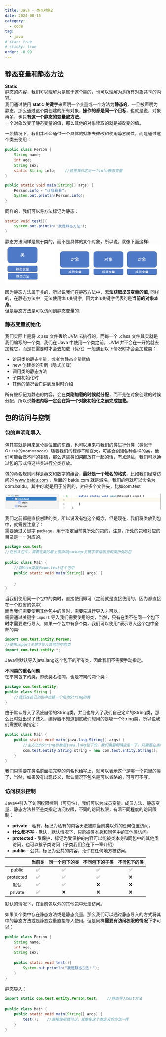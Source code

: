 ```yaml
---
title: Java - 类与对象2
date: 2024-08-15
category:
  - code
tag:
  - java
# star: true
# sticky: true
order: -0.99
---
```


## 静态变量和静态方法

**Static**  
静态的内容，我们可以理解为是属于这个类的，也可以理解为是所有对象共享的内容。  
我们通过使用 **static 关键字**来声明一个变量或一个方法为**静态的**，一旦被声明为静态，那么通过这个类创建的所有对象，**操作的都是同一个目标**，也就是说，对象再多，也只**有这一个静态的变量或方法**。  
一个对象改变了静态变量的值，那么其他的对象读取的就是被改变的值。  

一般情况下，我们并不会通过一个具体的对象去修改和使用静态属性，而是通过这个类去使用：

```java
public class Person {
    String name;
    int age;
    String sex;
    static String info;    //这里我们定义一个info静态变量
}
```

```java
public static void main(String[] args) {
    Person.info = "让我看看";
    System.out.println(Person.info);
}
```

同样的，我们可以将方法标记为静态：

```java
static void test(){
    System.out.println("我是静态方法");
}
```

静态方法同样是属于类的，而不是具体的某个对象，所以说，就像下面这样:  
![20240815224110](../../img/java/1.png)

因为静态方法属于类的，所以说我们在静态方法中，**无法获取成员变量的值**, 同样的，在静态方法中，无法使用this关键字，因为this关键字代表的是**当前的对象本身**。  
但是静态方法是可以访问到静态变量的.  

### 静态变量初始化

我们实际上是将 .class 文件丢给 JVM 去执行的，而每一个 .class 文件其实就是我们编写的一个类，我们在 Java 中使用一个类之前， JVM 并不会在一开始就去加载它，而是在需要时才会去加载（优化）一般遇到以下情况时才会会加载类：

- 访问类的静态变量，或者为静态变量赋值
- new 创建类的实例（隐式加载）
- 调用类的静态方法
- 子类初始化时
- 其他的情况会在讲到反射时介绍

所有被标记为静态的内容，会在**类刚加载的时候就分配**，而不是在对象创建的时候分配，所以说**静态内容一定会在第一个对象初始化之前完成加载。**  

## 包的访问与控制

### 包的声明和导入

包其实就是用来区分类位置的东西，也可以用来将我们的类进行分类（类似于C++中的namespace）随着我们的程序不断变大，可能会创建各种各样的类，他们可能会做不同的事情，那么这些类如果都放在一起的话，有点混乱，我们可以通过包的形式将这些类进行分类存放。  

包的命名规则同样是英文和数字的组合，**最好是一个域名的格式**，比如我们经常访问的 www.baidu.com ，后面的 baidu.com 就是域名，我们的包就可以命名为com.baidu，其中的.就是用于分割的，对应多个文件夹，比如com.test

![20240815234719](../../img/java/2.png)

我们之前都是直接创建的类，所以说没有包这个概念，但是现在，我们将类放到包中，就需要注意了：  
需要通过关键字 `package`，用于指定当前类所处的包的，注意，所处的包和对应的目录是一一对应的。

```java
package com.test;
//在放入包中，需要在类的最上面添加package关键字来指明当前类所处的包

public class Main {
    //将Main类放到com.test这个包中
    public static void main(String[] args) {

    }
}
```

当我们使用同一个包中的类时，直接使用即可（之前就是直接使用的，因为都直接在一个缺省的包中）  
而当我们需要使用其他包中的类时，需要先进行导入才可以：  
需要通过关键字 `import` 导入我们需要使用的类，当然，只有在类不在同一个包下时才需要进行导入，如果一个包中有多个类，我们可以使用*表示导入这个包中全部的类:

```java
import com.test.entity.Person;
//使用import关键字导入其他包中的类
import com.test.entity.*;
```

Java会默认导入java.lang这个包下的所有类，因此我们不需要手动指定。  

**不同类的重名问题**  
在不同包下的类，即使类名相同，也是不同的两个类：

```java
package com.test.entity;
public class String {   
    //我们在自己的包中也建一个名为String的类
}
```

由于默认导入了系统自带的String类，并且也导入了我们自己定义的String类，那么此时就出现了歧义，编译器不知道到底我们想用的是哪一个String类，所以说我们需要明确指定：  

```java
public class Main {
    public static void main(java.lang.String[] args) {
        //主方法的String参数是java.lang包下的，我们需要明确指定一下，只需要在类名前面添加包名就行了
        com.test.entity.String string = new com.test.entity.String();
    }
}
```

我们只需要在类名前面把完整的包名也给写上，就可以表示这个是哪一个包里的类了，当然，如果没有出现歧义，默认情况下包名是可以省略的，可写可不写。

### 访问权限控制

Java中引入了访问权限控制（可见性），我们可以为成员变量、成员方法、静态变量、静态方法甚至是类指定访问权限，不同的访问权限，有着不同程度的访问限制：

- **private** - 私有，标记为私有的内容无法被除当前类以外的任何位置访问。
- **什么都不写** - 默认，默认情况下，只能被类本身和同包中的其他类访问。
- **protected** - 受保护，标记为受保护的内容可以能被类本身和同包中的其他类访问，也可以被子类访问（子类我们会在下一章介绍）
- **public** - 公共，标记为公共的内容，允许在任何地方被访问。

|           | 当前类 | 同一个包下的类 | 不同包下的子类 | 不同包下的类 |
| :-------: | :----: | :------------: | :------------: | :----------: |
|  public   |   ✅    |       ✅        |       ✅        |      ✅       |
| protected |   ✅    |       ✅        |       ✅        |      ❌       |
|   默认    |   ✅    |       ✅        |       ❌        |      ❌       |
|  private  |   ✅    |       ❌        |       ❌        |      ❌       |

默认的情况下，在当前包以外的其他包中无法访问。  

如果某个类中存在静态方法或是静态变量，那么我们可以通过静态导入的方式将其中的静态方法或是静态变量直接导入使用，但是同样**需要有访问权限的情况下**才可以：

```java
public class Person {
    String name;
    int age;
    String sex;
    
    public static void test(){
        System.out.println("我是静态方法！");
    }
}
```

静态导入：

```java
import static com.test.entity.Person.test;    //静态导入test方法

public class Main {
    public static void main(String[] args) {
        test();    //直接使用就可以，就像在这个类定义的方法一样
    }
}
```